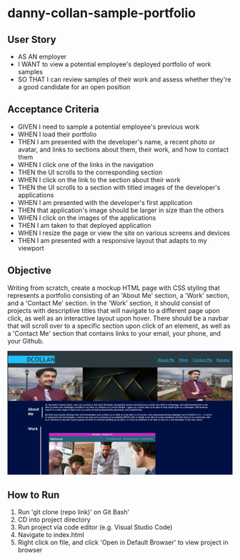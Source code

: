 # danny-collan-sample-portfolio

## User Story
- AS AN employer
- I WANT to view a potential employee's deployed portfolio of work samples
- SO THAT I can review samples of their work and assess whether they're a good candidate for an open position

## Acceptance Criteria
- GIVEN I need to sample a potential employee's previous work
- WHEN I load their portfolio
- THEN I am presented with the developer's name, a recent photo or avatar, and links to sections about them, their work, and how to contact them
- WHEN I click one of the links in the navigation
- THEN the UI scrolls to the corresponding section
- WHEN I click on the link to the section about their work
- THEN the UI scrolls to a section with titled images of the developer's applications
- WHEN I am presented with the developer's first application
- THEN that application's image should be larger in size than the others
- WHEN I click on the images of the applications
- THEN I am taken to that deployed application
- WHEN I resize the page or view the site on various screens and devices
- THEN I am presented with a responsive layout that adapts to my viewport

## Objective
Writing from scratch, create a mockup HTML page with CSS styling that represents a portfolio consisting of an 'About Me' section, a 'Work' section,
and a 'Contact Me' section. In the 'Work' section, it should consist
of projects with descriptive titles that will navigate to a different page upon click, as well as an interactive layout upon hover. There should be a
navbar that will scroll over to a specific section upon click of an element,
as well as a 'Contact Me' section that contains links to your email, your
phone, and your Github.

![image](https://github.com/dcollan/danny-collan-sample-portfolio/blob/main/Assets/img/website-thumbnail.png)

## How to Run
1) Run 'git clone (repo link)' on Git Bash'
2) CD into project directory
3) Run project via code editor (e.g. Visual Studio Code)
4) Navigate to index.html
6) Right click on file, and click 'Open in Default Browser' to view project in browser
